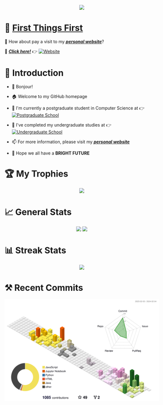 <p align="center">
  <img src="https://svg-banners.vercel.app/api?type=origin&text1=Bonjour%20🤠&text2=Let's%20Get%20Started&width=800&height=250"/>
</p>

# 🚨 [First Things First](https://bonjour-npy.github.io)

🎉 How about pay a visit to my **_[personal website](https://bonjour-npy.github.io)_**? 

🔗 _**[Click here!](https://bonjour-npy.github.io)**_ 👉 [![Website](https://img.shields.io/badge/Homepage-Peiyang_Ni-orange?logo=openai)](https://bonjour-npy.github.io)

# 🌟 Introduction

- 👋 Bonjour!

- 🏠 Welcome to my GitHub homepage

- 🏫 I'm currently a postgraduate student in Computer Science at 👉 [![Postgraduate School](https://img.shields.io/badge/M.E.-University_of_Electronic_Science_and_Technology_of_China-blue)](https://www.uestc.edu.cn/)

- 📖 I've completed my undergraduate studies at 👉 [![Undergraduate School](https://img.shields.io/badge/B.E.-Guilin_University_of_Electronic_Technology-heavygreen)](https://www.guet.edu.cn/)

- 📫 For more information, please visit my _**[personal website](https://bonjour-npy.github.io)**_
  
- 🎋 Hope we all have a **BRIGHT FUTURE**

# 🏆 My Trophies

<div align="center">
  <img height=275rem src="https://github-profile-trophy.vercel.app/?username=bonjour-npy&column=5&margin-w=30&margin-h=20&theme=flat" />
</div>

# 📈 General Stats

<div align="center">
  <img height=150rem src="https://github-readme-stats.vercel.app/api/top-langs/?username=bonjour-npy&hide_title=true&hide_border=true&layout=compact&langs_count=6&text_color=000&icon_color=fff&bg_color=0,52fa5a,4dfcff,c64dff&theme=graywhite" />
  <img height=150rem src="https://github-readme-stats.vercel.app/api?username=bonjour-npy&hide_title=true&hide_border=true&show_icons=trueline_height=21&text_color=000&icon_color=000&bg_color=0,ea6161,ffc64d,fffc4d,52fa5a&theme=graywhite" />
</div>

# 📊 Streak Stats

<div align="center">
  <img width=600rem src="https://github-readme-streak-stats.herokuapp.com/?user=bonjour-npy" />
</div>

# ⚒️ Recent Commits

 ![](profile-3d-contrib/profile-south-season.svg)
